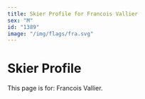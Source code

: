 ```yaml
---
title: Skier Profile for Francois Vallier
sex: "M"
id: "1389"
image: "/img/flags/fra.svg" 
---
```


# Skier Profile

This page is for: Francois Vallier.
    